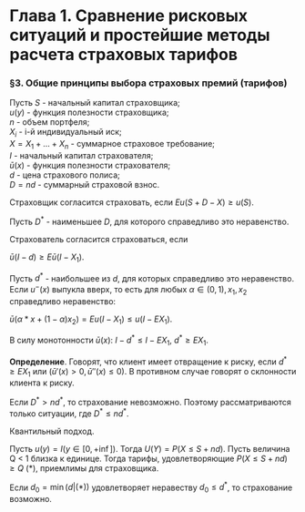 # Глава 1. Сравнение рисковых ситуаций и простейшие методы расчета страховых тарифов

### §3. Общие принципы выбора страховых премий (тарифов)

Пусть
$S$ - начальный капитал страховщика; <br>
$u(y)$ - функция полезности страховщика; <br>
$n$ - объем портфеля; <br>
$X_i$ - i-й индивидуальный иск; <br>
$X = X_1 + ... + X_n$ - суммарное страховое требование; <br>
$I$ - начальный капитал страхователя; <br>
$\bar{u}(x)$ - функция полезности страхователя; <br>
$d$ - цена страхового полиса; <br>
$D=nd$ - суммарный страховой взнос.

Страховщик согласится страховать, если $Eu(S+D-X)\ge u(S)$.

Пусть $D^*$ - наименьшее $D$, для которого справедливо это неравенство.

Страхователь согласится страховаться, если 

$\bar{u}(I-d) \ge E\bar{u}(I-X_1)$.

Пусть $d^*$ - наибольшее из $d$, для которых справедливо это неравенство.
Если $u^-(x)$ выпукла вверх, то есть для любых $\alpha \in (0, 1), x_1, x_2$ справедливо неравенство:

$\bar{u}(\alpha*x + (1 - \alpha)x_2) = E{u}(I-X_1) \le {u}(I-EX_1)$.

В силу монотонности $\bar{u}(x)$:
$I-d^* \le I-EX_1$, $d^* \ge EX_1$.

**Определение**. Говорят, что клиент имеет отвращение к риску, если $d^*\ge EX_1$ или $(\bar{u}'(x) > 0, \bar{u}''(x) \le 0$). В противном случае говорят о склонности клиента к риску.

Если $D^* > nd^*$,
то страхование невозможно. Поэтому рассматриваются только ситуации, где $D^*\le nd^*$. 

Квантильный подход.

Пусть $u(y) = I(y \in[0, +\inf])$.
Тогда $U(Y) = P(X\le S+nd)$.
Пусть величина Q < 1 близка к единице. Тогда тарифы, удовлетворяющие $P(X \le S+nd) \ge Q$ $(*)$,
приемлимы для страховщика. 

Если $d_0 = \min(d|(*))$ удовлетворяет неравеству
$d_0 \le d^*$,
то страхование возможно.